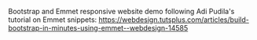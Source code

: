 Bootstrap and Emmet responsive website demo following Adi Pudila's tutorial on Emmet snippets: https://webdesign.tutsplus.com/articles/build-bootstrap-in-minutes-using-emmet--webdesign-14585
